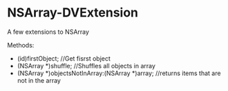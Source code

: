 NSArray-DVExtension
===================

A few extensions to NSArray

Methods:
- (id)firstObject; //Get fisrst object
- (NSArray *)shuffle; //Shuffles all objects in array
- (NSArray *)objectsNotInArray:(NSArray *)array; //returns items that are not in the array